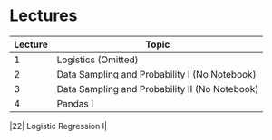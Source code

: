 # Lectures

| Lecture | Topic |
|---------|-------|
|1 | Logistics (Omitted)|
|2 | Data Sampling and Probability I (No Notebook)|
|3 | Data Sampling and Probability II (No Notebook)|
|4 | Pandas I|

|22| Logistic Regression I|